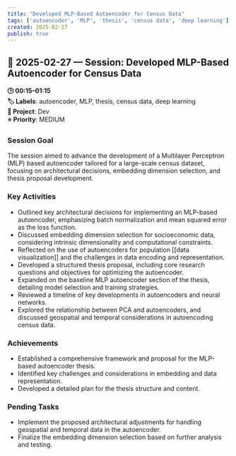 ```yaml
---
title: "Developed MLP-Based Autoencoder for Census Data"
tags: ['autoencoder', 'MLP', 'thesis', 'census data', 'deep learning']
created: 2025-02-27
publish: true
---
```


## 📅 2025-02-27 — Session: Developed MLP-Based Autoencoder for Census Data

**🕒 00:15–01:15**  
**🏷️ Labels**: autoencoder, MLP, thesis, census data, deep learning  
**📂 Project**: Dev  
**⭐ Priority**: MEDIUM  


### Session Goal
The session aimed to advance the development of a Multilayer Perceptron (MLP) based autoencoder tailored for a large-scale census dataset, focusing on architectural decisions, embedding dimension selection, and thesis proposal development.

### Key Activities
- Outlined key architectural decisions for implementing an MLP-based autoencoder, emphasizing batch normalization and mean squared error as the loss function.
- Discussed embedding dimension selection for socioeconomic data, considering intrinsic dimensionality and computational constraints.
- Reflected on the use of autoencoders for population [[data visualization]] and the challenges in data encoding and representation.
- Developed a structured thesis proposal, including core research questions and objectives for optimizing the autoencoder.
- Expanded on the baseline MLP autoencoder section of the thesis, detailing model selection and training strategies.
- Reviewed a timeline of key developments in autoencoders and neural networks.
- Explored the relationship between PCA and autoencoders, and discussed geospatial and temporal considerations in autoencoding census data.

### Achievements
- Established a comprehensive framework and proposal for the MLP-based autoencoder thesis.
- Identified key challenges and considerations in embedding and data representation.
- Developed a detailed plan for the thesis structure and content.

### Pending Tasks
- Implement the proposed architectural adjustments for handling geospatial and temporal data in the autoencoder.
- Finalize the embedding dimension selection based on further analysis and testing.
